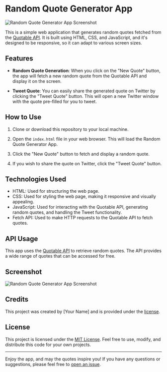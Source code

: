 # Random Quote Generator App

![Random Quote Generator App Screenshot](screenshot.png)

This is a simple web application that generates random quotes fetched from the [Quotable API](https://quotable.io/). It is built using HTML, CSS, and JavaScript, and it's designed to be responsive, so it can adapt to various screen sizes.

## Features

- **Random Quote Generation**: When you click on the "New Quote" button, the app will fetch a new random quote from the Quotable API and display it on the screen.

- **Tweet Quote**: You can easily share the generated quote on Twitter by clicking the "Tweet Quote" button. This will open a new Twitter window with the quote pre-filled for you to tweet.

## How to Use

1. Clone or download this repository to your local machine.

2. Open the `index.html` file in your web browser. This will load the Random Quote Generator App.

3. Click the "New Quote" button to fetch and display a random quote.

4. If you wish to share the quote on Twitter, click the "Tweet Quote" button.

## Technologies Used

- HTML: Used for structuring the web page.
- CSS: Used for styling the web page, making it responsive and visually appealing.
- JavaScript: Used for interacting with the Quotable API, generating random quotes, and handling the Tweet functionality.
- Fetch API: Used to make HTTP requests to the Quotable API to fetch quotes.

## API Usage

This app uses the [Quotable API](https://quotable.io/) to retrieve random quotes. The API provides a wide range of quotes that can be accessed for free.

## Screenshot

![Random Quote Generator App Screenshot](screenshot.png)

## Credits

This project was created by [Your Name] and is provided under the [license](LICENSE.md).

## License

This project is licensed under the [MIT License](LICENSE.md). Feel free to use, modify, and distribute this code for your own projects.

---

Enjoy the app, and may the quotes inspire you! If you have any questions or suggestions, please feel free to [open an issue](https://github.com/yourusername/random-quote-generator-app/issues).
